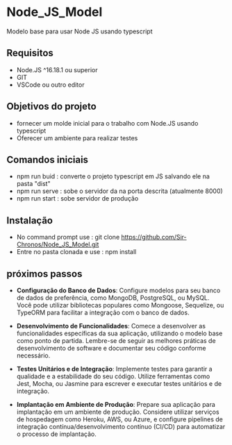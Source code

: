 # Node_JS_Model
Modelo base para usar Node JS usando typescript

## Requisitos

- Node.JS ^16.18.1 ou superior
- GIT
- VSCode ou outro editor

## Objetivos do projeto

- fornecer um molde inicial para o trabalho com Node.JS usando typescript
- Oferecer um ambiente para realizar testes

## Comandos iniciais

- npm run buid : converte o projeto typescript em JS salvando ele na pasta "dist"
- npm run serve : sobe o servidor da na porta descrita (atualmente 8000)
- npm run start : sobe servidor de produção

## Instalação

- No command prompt use : git clone https://github.com/Sir-Chronos/Node_JS_Model.git
- Entre no pasta  clonada e use : npm install

## próximos passos

- **Configuração do Banco de Dados**: Configure modelos para seu banco de dados de preferência, como MongoDB, PostgreSQL, ou MySQL. Você pode utilizar bibliotecas populares como Mongoose, Sequelize, ou TypeORM para facilitar a integração com o banco de dados.

- **Desenvolvimento de Funcionalidades**: Comece a desenvolver as funcionalidades específicas da sua aplicação, utilizando o modelo base como ponto de partida. Lembre-se de seguir as melhores práticas de desenvolvimento de software e documentar seu código conforme necessário.

- **Testes Unitários e de Integração**: Implemente testes para garantir a qualidade e a estabilidade do seu código. Utilize ferramentas como Jest, Mocha, ou Jasmine para escrever e executar testes unitários e de integração.

- **Implantação em Ambiente de Produção**: Prepare sua aplicação para implantação em um ambiente de produção. Considere utilizar serviços de hospedagem como Heroku, AWS, ou Azure, e configure pipelines de integração contínua/desenvolvimento contínuo (CI/CD) para automatizar o processo de implantação.